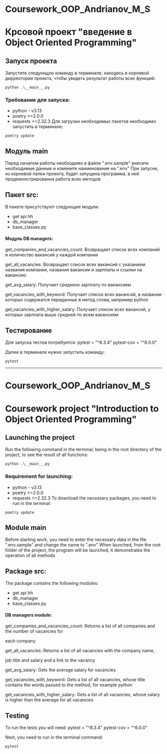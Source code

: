 # Coursework_OOP_Andrianov_M_S
# Крсовой проект "введение в Object Oriented Programming"



## Запуск проекта
Запустите следующую команду в терминале, находясь в корневой дирректории проекта, чтобы увидеть результат работы всех функций:
```
python .\__main__.py
```

### Требование для запуска:
- python - v3.13
- poetry >=2.0.0
- requests >=2.32.3
Для загрузки необходимых пакетов необходимо запустить в терминале:
```
poetry update
```


## Модуль main
Перед началом работы необходимо в файле ".env.sample" внесите необходимые данные и измените наименование на ".env"
При запуске, из корневой папки проекта, будет запущена программа, в ней продемонстрированна работа всех методов



## Пакет src:
В пакете присутствуют следующие модули:
- get api hh
- db_manager
- base_classes.py


#### Модуль DB managers:
get_companies_and_vacancies_count:
    Возвращает список всех компаний и количество вакансий у
    каждой компании

get_all_vacancies:
    Возвращает список всех вакансий с указанием названия компании,
    названия вакансии и зарплаты и ссылки на вакансию

get_avg_salary:
    Получает среднюю зарплату по вакансиям

get_vacancies_with_keyword:
    Получает список всех вакансий,
    в названии которых содержатся переданные в метод слова,
    например python

get_vacancies_with_higher_salary:
    Получает список всех вакансий,
    у которых зарплата выше средней по всем вакансиям



## Тестирование 
Для запуска тестов потребуется:
pytest = "^8.3.4"
pytest-cov = "^6.0.0"

Далее в терминале нужно запустить команду:
```
pytest
```


******************************************************************************************************************

# Coursework_OOP_Andrianov_M_S
# Coursework project "Introduction to Object Oriented Programming"

## Launching the project
Run the following command in the terminal, being in the root directory of the project, to see the result of all functions:
```
python .\__main__.py
```

### Requirement for launching:
- python - v3.13
- poetry >=2.0.0
- requests >=2.32.3
To download the necessary packages, you need to run in the terminal:
```
poetry update
```

## Module main
Before starting work, you need to enter the necessary data in the file ".env.sample" and change the name to ".env"
When launched, from the root folder of the project, the program will be launched, it demonstrates the operation of all methods

## Package src:
The package contains the following modules:
- get api hh
- db_manager
- base_classes.py

#### DB managers module:
get_companies_and_vacancies_count:
Returns a list of all companies and the number of vacancies for

each company

get_all_vacancies:
Returns a list of all vacancies with the company name,

job title and salary and a link to the vacancy

get_avg_salary:
Gets the average salary for vacancies

get_vacancies_with_keyword:
Gets a list of all vacancies,
whose title contains the words passed to the method,
for example python

get_vacancies_with_higher_salary:
Gets a list of all vacancies,
whose salary is higher than the average for all vacancies

## Testing
To run the tests you will need:
pytest = "^8.3.4"
pytest-cov = "^6.0.0"

Next, you need to run in the terminal command:
```
pytest
```
